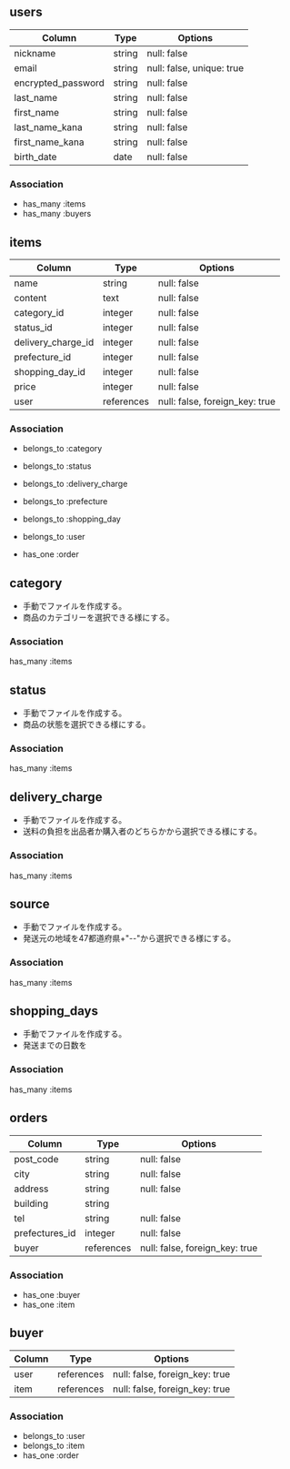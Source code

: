 ## users

|Column            |Type   |Options                  |
|------------------|-------|-------------------------|
|nickname          |string |null: false              |
|email             |string |null: false, unique: true|
|encrypted_password|string |null: false              |
|last_name         |string |null: false              |
|first_name        |string |null: false              |
|last_name_kana    |string |null: false              |
|first_name_kana   |string |null: false              |
|birth_date        |date   |null: false              |

### Association
- has_many :items
- has_many :buyers



## items

|Column            |Type      |Options                       |
|------------------|----------|------------------------------|
|name              |string    |null: false                   |
|content           |text      |null: false                   |
|category_id       |integer   |null: false                   |
|status_id         |integer   |null: false                   |
|delivery_charge_id|integer   |null: false                   |
|prefecture_id     |integer   |null: false                   |
|shopping_day_id   |integer   |null: false                   |
|price             |integer   |null: false                   |
|user              |references|null: false, foreign_key: true|

### Association
- belongs_to :category
- belongs_to :status
- belongs_to :delivery_charge
- belongs_to :prefecture
- belongs_to :shopping_day

- belongs_to :user
- has_one :order

## category
- 手動でファイルを作成する。
- 商品のカテゴリーを選択できる様にする。
### Association
has_many :items


## status
- 手動でファイルを作成する。
- 商品の状態を選択できる様にする。
### Association
has_many :items


## delivery_charge
- 手動でファイルを作成する。
- 送料の負担を出品者か購入者のどちらかから選択できる様にする。
### Association
has_many :items


## source
- 手動でファイルを作成する。
- 発送元の地域を47都道府県+"--"から選択できる様にする。
### Association
has_many :items


## shopping_days
- 手動でファイルを作成する。
- 発送までの日数を
### Association
has_many :items



## orders

|Column        |Type      |Options                       |
|--------------|----------|------------------------------|
|post_code     |string    |null: false                   |
|city          |string    |null: false                   |
|address       |string    |null: false                   |
|building      |string    |                              |
|tel           |string    |null: false                   |
|prefectures_id|integer   |null: false                   |
|buyer         |references|null: false, foreign_key: true|

### Association
- has_one :buyer
- has_one :item


## buyer

|Column            |Type      |Options                       |
|------------------|----------|------------------------------|
|user              |references|null: false, foreign_key: true|
|item              |references|null: false, foreign_key: true|

### Association
- belongs_to :user
- belongs_to :item
- has_one :order